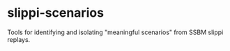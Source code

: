 # slippi-scenarios
Tools for identifying and isolating "meaningful scenarios" from SSBM slippi replays.
